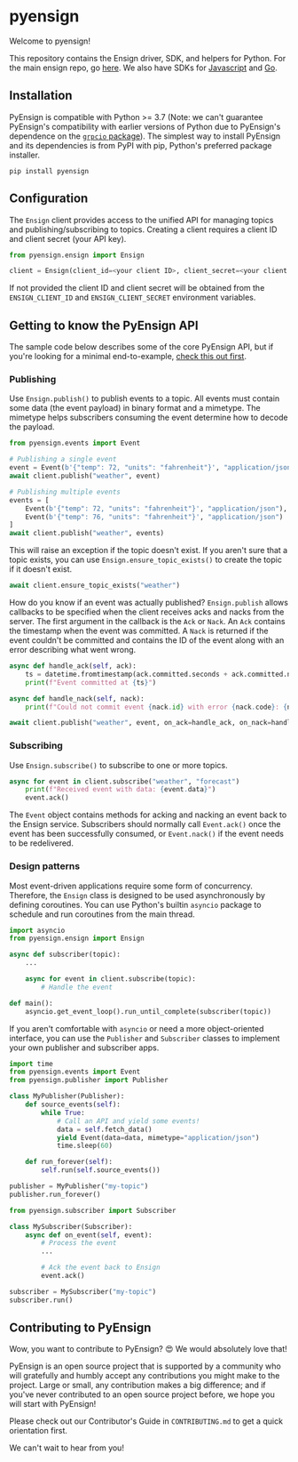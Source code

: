 # pyensign
Welcome to pyensign!

This repository contains the Ensign driver, SDK, and helpers for Python. For the main ensign repo, go [here](https://github.com/rotationalio/ensign). We also have SDKs for [Javascript](https://github.com/rotationalio/ensignjs) and [Go](https://github.com/rotationalio/goensign).

## Installation

PyEnsign is compatible with Python >= 3.7 (Note: we can't guarantee PyEnsign's compatibility with earlier versions of Python due to PyEnsign's dependence on the [`grpcio` package](https://pypi.org/project/grpcio/)). The simplest way to install PyEnsign and its dependencies is from PyPI with pip, Python's preferred package installer.

```
pip install pyensign
```

## Configuration

The `Ensign` client provides access to the unified API for managing topics and publishing/subscribing to topics. Creating a client requires a client ID and client secret (your API key).

```python
from pyensign.ensign import Ensign

client = Ensign(client_id=<your client ID>, client_secret=<your client secret>)
```

If not provided the client ID and client secret will be obtained from the `ENSIGN_CLIENT_ID` and `ENSIGN_CLIENT_SECRET` environment variables.

## Getting to know the PyEnsign API

The sample code below describes some of the core PyEnsign API, but if you're looking for a minimal end-to-example, [check this out first](https://github.com/rotationalio/ensign-examples/tree/main/python/minimal).

### Publishing

Use `Ensign.publish()` to publish events to a topic. All events must contain some data (the event payload) in binary format and a mimetype. The mimetype helps subscribers consuming the event determine how to decode the payload.

```python
from pyensign.events import Event

# Publishing a single event
event = Event(b'{"temp": 72, "units": "fahrenheit"}', "application/json")
await client.publish("weather", event)

# Publishing multiple events
events = [
    Event(b'{"temp": 72, "units": "fahrenheit"}', "application/json"),
    Event(b'{"temp": 76, "units": "fahrenheit"}', "application/json")
]
await client.publish("weather", events)
```

This will raise an exception if the topic doesn't exist. If you aren't sure that a topic exists, you can use `Ensign.ensure_topic_exists()` to create the topic if it doesn't exist.

```python
await client.ensure_topic_exists("weather")
```

How do you know if an event was actually published? `Ensign.publish` allows callbacks to be specified when the client receives acks and nacks from the server. The first argument in the callback is the `Ack` or `Nack`. An `Ack` contains the timestamp when the event was committed. A `Nack` is returned if the event couldn't be committed and contains the ID of the event along with an error describing what went wrong.


```python
async def handle_ack(self, ack):
    ts = datetime.fromtimestamp(ack.committed.seconds + ack.committed.nanos / 1e9)
    print(f"Event committed at {ts}")

async def handle_nack(self, nack):
    print(f"Could not commit event {nack.id} with error {nack.code}: {nack.error}")

await client.publish("weather", event, on_ack=handle_ack, on_nack=handle_nack)
```

### Subscribing

Use `Ensign.subscribe()` to subscribe to one or more topics.

```python
async for event in client.subscribe("weather", "forecast")
    print(f"Received event with data: {event.data}")
    event.ack()
```

The `Event` object contains methods for acking and nacking an event back to the Ensign service. Subscribers should normally call `Event.ack()` once the event has been successfully consumed, or `Event.nack()` if the event needs to be redelivered.

### Design patterns

Most event-driven applications require some form of concurrency. Therefore, the `Ensign` class is designed to be used asynchronously by defining coroutines. You can use Python's builtin `asyncio` package to schedule and run coroutines from the main thread.

```python
import asyncio
from pyensign.ensign import Ensign

async def subscriber(topic):
    ...

    async for event in client.subscribe(topic):
        # Handle the event

def main():
    asyncio.get_event_loop().run_until_complete(subscriber(topic))
```

If you aren't comfortable with `asyncio` or need a more object-oriented interface, you can use the `Publisher` and `Subscriber` classes to implement your own publisher and subscriber apps.

```python
import time
from pyensign.events import Event
from pyensign.publisher import Publisher

class MyPublisher(Publisher):
    def source_events(self):
        while True:
            # Call an API and yield some events!
            data = self.fetch_data()
            yield Event(data=data, mimetype="application/json")
            time.sleep(60)

    def run_forever(self):
        self.run(self.source_events())

publisher = MyPublisher("my-topic")
publisher.run_forever()
```

```python
from pyensign.subscriber import Subscriber

class MySubscriber(Subscriber):
    async def on_event(self, event):
        # Process the event
        ...

        # Ack the event back to Ensign
        event.ack()

subscriber = MySubscriber("my-topic")
subscriber.run()
```


## Contributing to PyEnsign

Wow, you want to contribute to PyEnsign? 😍 We would absolutely love that!

PyEnsign is an open source project that is supported by a community who will gratefully and humbly accept any contributions you might make to the project. Large or small, any contribution makes a big difference; and if you've never contributed to an open source project before, we hope you will start with PyEnsign!

Please check out our Contributor's Guide in `CONTRIBUTING.md` to get a quick orientation first.

We can't wait to hear from you!